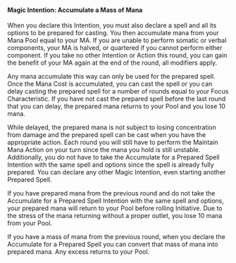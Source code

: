#### Magic Intention: Accumulate a Mass of Mana

When you declare this Intention, you must also declare a spell and all its options to be prepared for casting. You then accumulate mana from your Mana Pool equal to your MA. If you are unable to perform somatic or verbal components, your MA is halved, or quartered if you cannot perform either component. If you take no other Intention or Action this round, you can gain the benefit of your MA again at the end of the round, all modifiers apply.

Any mana accumulate this way can only be used for the prepared spell. Once the Mana Cost is accumulated, you can cast the spell or you can delay casting the prepared spell for a number of rounds equal to your Focus Characteristic. If you have not cast the prepared spell before the last round that you can delay, the prepared mana returns to your Pool and you lose 10 mana.

While delayed, the prepared mana is not subject to losing concentration from damage and the prepared spell can be cast when you have the appropriate action. Each round you will still have to perform the Maintain Mana Action on your turn since the mana you hold is still unstable. Additionally, you do not have to take the Accumulate for a Prepared Spell Intention with the same spell and options since the spell is already fully prepared. You can declare any other Magic Intention, even starting another Prepared Spell.

If you have prepared mana from the previous round and do not take the Accumulate for a Prepared Spell Intention with the same spell and options, your prepared mana will return to your Pool before rolling Initiative. Due to the stress of the mana returning without a proper outlet, you lose 10 mana from your Pool.

If you have a mass of mana from the previous round, when you declare the Accumulate for a Prepared Spell you can convert that mass of mana into prepared mana. Any excess returns to your Pool.

